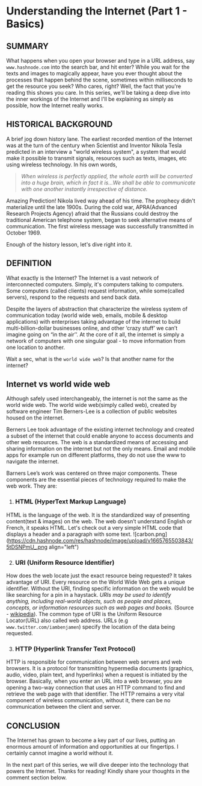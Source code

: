 # Understanding the Internet (Part 1 - Basics)

## SUMMARY
What happens when you open your browser and type in a URL address, say `www.hashnode.com` into the search bar, and hit enter? While you wait for the texts and images to magically appear, have you ever thought about the processes that happen behind the scene, sometimes within milliseconds to get the resource you seek? Who cares, right? Well, the fact that you're reading this shows you care. In this series, we'll be taking a deep dive into the inner workings of the Internet and I'll be explaining as simply as possible, how the Internet really works. 

## HISTORICAL BACKGROUND
A brief jog down history lane. The earliest recorded mention of the Internet was at the turn of the century when Scientist and Inventor Nikola Tesla predicted in an interview a "world wireless system", a system that would make it possible to transmit signals, resources such as texts, images, etc using wireless technology. In his own words,

>*When wireless is perfectly applied, the whole earth will be converted into a huge brain, which in fact it is...We shall be able to communicate with one another instantly irrespective of distance.*

Amazing Prediction! Nikola lived way ahead of his time. The prophecy didn't materialize until the late 1900s. During the cold war, APRA(Advanced Research Projects Agency) afraid that the Russians could destroy the traditional American telephone system, began to seek alternative means of communication. The first wireless message was successfully transmitted in October 1969.

Enough of the history lesson, let's dive right into it.

## DEFINITION
What exactly is the Internet? The Internet is a vast network of interconnected computers. Simply, it's computers talking to computers. Some computers (called clients) request information, while some(called servers), respond to the requests and send back data. 

Despite the layers of abstraction that characterize the wireless system of communication today (world wide web, emails, mobile & desktop applications) with enterprises taking advantage of the internet to build multi-billion-dollar businesses online, and other ‘crazy stuff’ we can’t imagine going on “in the air’’. At the core of it all, the internet is simply a network of computers with one singular goal - to move information from one location to another.

Wait a sec, what is the `world wide web`? Is that another name for the internet?

## Internet vs world wide web
Although safely used interchangeably, the internet is not the same as the world wide web. The world wide web(simply called web), created by software engineer Tim Berners-Lee is a collection of public websites housed on the internet. 

Berners Lee took advantage of the existing internet technology and created a subset of the internet that could enable anyone to access documents and other web resources. The web is a standardized means of accessing and sharing information on the internet but not the only means. Email and mobile apps for example run on different platforms, they do not use the www to navigate the internet.

Barners Lee’s work was centered on three major components. These components are the essential pieces of technology required to make the web work. They are:

1. ### HTML (HyperText Markup Language)
HTML is the language of the web. It is the standardized way of presenting content(text & images) on the web. The web doesn’t understand English or French, it speaks HTML. Let's check out a very simple HTML code that displays a header and a paragraph with some text.
![carbon.png](https://cdn.hashnode.com/res/hashnode/image/upload/v1665765503843/5tDSNPmU_.png align="left")

2. ### URI (Uniform Resource Identifier)
How does the web locate just the exact resource being requested? It takes advantage of URI. Every resource on the World Wide Web gets a unique identifier. Without the URI, finding specific information on the web would be like searching for a pin in a haystack. *URIs may be used to identify anything, including real-world objects, such as people and places, concepts, or information resources such as web pages and books.* (Source - [wikipedia](https://en.wikipedia.org/wiki/Uniform_Resource_Identifier)). The common type of URI is the Uniform Resource Locator(URL) also called web address. URLs (e.g `www.twitter.com/iambenjamen`) specify the location of the data being requested. 

3. ### HTTP (Hyperlink Transfer Text Protocol)

HTTP is responsible for communication between web servers and web browsers. It is a protocol for transmitting hypermedia documents (graphics, audio, video, plain text, and hyperlinks) when a request is initiated by the browser. Basically, when you enter an URL into a web browser, you are opening a two-way connection that uses an HTTP command to find and retrieve the web page with that identifier. The HTTP remains a very vital component of wireless communication, without it, there can be no communication between the client and server.

## CONCLUSION
The Internet has grown to become a key part of our lives, putting an enormous amount of information and opportunities at our fingertips. I certainly cannot imagine a world without it.

In the next part of this series, we will dive deeper into the technology that powers the Internet.
Thanks for reading! Kindly share your thoughts in the comment section below.